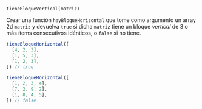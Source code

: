 `tieneBloqueVertical(matriz)`

Crear una función `hayBloqueHorizontal` que tome como argumento un array 2d `matriz` y devuelva `true` si dicha `matriz` tiene un bloque _vertical_ de 3 o más ítems consecutivos idénticos, o `false` si no tiene.

```javascript
tieneBloqueHorizontal([
  [4, 2, 3],
  [1, 5, 3],
  [1, 2, 3],
]) // true

tieneBloqueHorizontal([
  [1, 2, 3, 4],
  [7, 2, 9, 2],
  [1, 8, 4, 5],
]) // false
```
